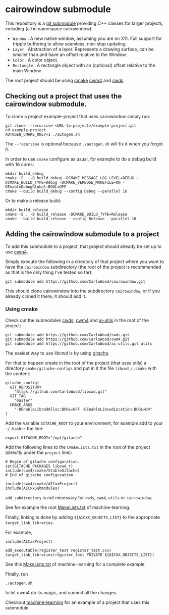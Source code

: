 # cairowindow submodule

This repository is a [git submodule](https://git-scm.com/book/en/v2/Git-Tools-Submodules)
providing C++ classes for larger projects, including (all in namespace cairowindow):

* ``Window`` : A new native window, assuming you are on X11. Full support for tripple buffering to allow seamless, non-stop updating.
* ``Layer`` : Abstraction of a layer. Represents a drawing surface, can be smaller than and have an offset relative to the Window.
* ``Color`` : A color object.
* ``Rectangle`` : A rectangle object with an (optional) offset relative to the main Window.

The root project should be using
[cmake](https://cmake.org/overview/)
[cwm4](https://github.com/CarloWood/cwm4) and
[cwds](https://github.com/CarloWood/cwds).

## Checking out a project that uses the cairowindow submodule.

To clone a project example-project that uses cairowindow simply run:

    git clone --recursive <URL-to-project>/example-project.git
    cd example-project
    AUTOGEN_CMAKE_ONLY=1 ./autogen.sh

The ``--recursive`` is optional because ``./autogen.sh`` will fix
it when you forgot it.

In order to use ``cmake`` configure as usual, for example to do a debug build with 16 cores:

    mkdir build_debug
    cmake -S . -B build_debug -DCMAKE_MESSAGE_LOG_LEVEL=DEBUG -DCMAKE_BUILD_TYPE=Debug -DCMAKE_VERBOSE_MAKEFILE=ON -DEnableDebugGlobal:BOOL=OFF
    cmake --build build_debug --config Debug --parallel 16

Or to make a release build:

    mkdir build_release
    cmake -S . -B build_release -DCMAKE_BUILD_TYPE=Release
    cmake --build build_release --config Release --parallel 16

## Adding the cairowindow submodule to a project

To add this submodule to a project, that project should already
be set up to use [cwm4](https://github.com/CarloWood/cwm4).

Simply execute the following in a directory of that project
where you want to have the ``cairowindow`` subdirectory (the
root of the project is recommended as that is the only thing
I've tested so far):

    git submodule add https://github.com/CarloWood/cairowindow.git

This should clone cairowindow into the subdirectory ``cairowindow``, or
if you already cloned it there, it should add it.

### Using cmake

Check out the submodules [cwds](https://github.com/CarloWood/cwds), [cwm4](https://github.com/CarloWood/cwm4)
and [ai-utils](https://github.com/CarloWood/ai-utils) in the root of the project:

    git submodule add https://github.com/CarloWood/cwds.git
    git submodule add https://github.com/CarloWood/cwm4.git
    git submodule add https://github.com/CarloWood/ai-utils.git utils

The easiest way to use libcwd is by using [gitache](https://github.com/CarloWood/gitache).

For that to happen create in the root of the project (that uses utils)
a directory ``cmake/gitache-configs`` and put in it the file ``libcwd_r.cmake``
with the content:

    gitache_config(
      GIT_REPOSITORY
        "https://github.com/CarloWood/libcwd.git"
      GIT_TAG
        "master"
      CMAKE_ARGS
        "-DEnableLibcwdAlloc:BOOL=OFF -DEnableLibcwdLocation:BOOL=ON"
    )

Add the variable ``GITACHE_ROOT`` to your environment,
for example add to your ``~/.bashrc`` the line:

    export GITACHE_ROOT="/opt/gitache"

Add the following lines to the ``CMakeLists.txt`` in the
root of the project (directly under the ``project`` line):

    # Begin of gitache configuration.
    set(GITACHE_PACKAGES libcwd_r)
    include(cwm4/cmake/StableGitache)
    # End of gitache configuration.

    include(cwm4/cmake/AICxxProject)
    include(AICxxSubmodules)

``add_subdirectory`` is not necessary for ``cwds``, ``cwm4``, ``utils`` or ``cairowindow``.

See for example the root [MakeLists.txt](https://github.com/CarloWood/machine-learning/blob/master/CMakeLists.txt) of machine-learning.

Finally, linking is done by adding ``${AICXX_OBJECTS_LIST}`` to
the appropriate ``target_link_libraries``.

For example,

    include(AICxxProject)

    add_executable(register_test register_test.cxx)
    target_link_libraries(register_test PRIVATE ${AICXX_OBJECTS_LIST})

See this [MakeLists.txt](https://github.com/CarloWood/machine-learning/blob/master/src/CMakeLists.txt)
of machine-learning for a complete example.

Finally, run

    ./autogen.sh

to let cwm4 do its magic, and commit all the changes.

Checkout [machine-learning](https://github.com/CarloWood/machine-learning)
for an example of a project that uses this submodule.
